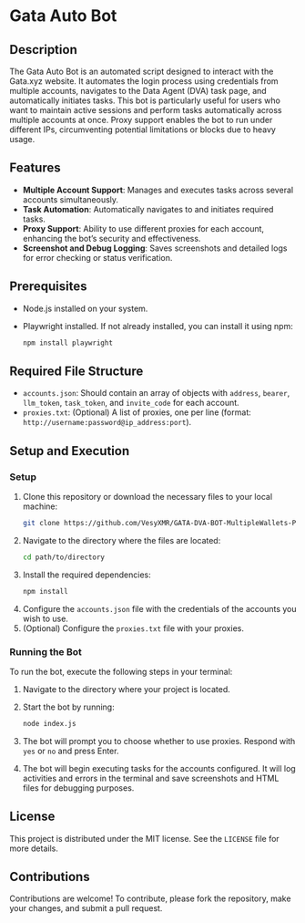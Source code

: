 # Gata Auto Bot

## Description
The Gata Auto Bot is an automated script designed to interact with the Gata.xyz website. It automates the login process using credentials from multiple accounts, navigates to the Data Agent (DVA) task page, and automatically initiates tasks. This bot is particularly useful for users who want to maintain active sessions and perform tasks automatically across multiple accounts at once. Proxy support enables the bot to run under different IPs, circumventing potential limitations or blocks due to heavy usage.

## Features
- **Multiple Account Support**: Manages and executes tasks across several accounts simultaneously.
- **Task Automation**: Automatically navigates to and initiates required tasks.
- **Proxy Support**: Ability to use different proxies for each account, enhancing the bot’s security and effectiveness.
- **Screenshot and Debug Logging**: Saves screenshots and detailed logs for error checking or status verification.

## Prerequisites
- Node.js installed on your system.
- Playwright installed. If not already installed, you can install it using npm:

  ```bash
  npm install playwright

## Required File Structure
- `accounts.json`: Should contain an array of objects with `address`, `bearer`, `llm_token`, `task_token`, and `invite_code` for each account.
- `proxies.txt`: (Optional) A list of proxies, one per line (format: `http://username:password@ip_address:port`).

## Setup and Execution
### Setup

1.  Clone this repository or download the necessary files to your local machine:
    ```bash 
    git clone https://github.com/VesyXMR/GATA-DVA-BOT-MultipleWallets-Proxies.git

2.  Navigate to the directory where the files are located:
    ```bash
    cd path/to/directory

3.  Install the required dependencies:
    ```bash
    npm install

4. Configure the `accounts.json` file with the credentials of the accounts you wish to use.
5. (Optional) Configure the `proxies.txt` file with your proxies.

### Running the Bot
To run the bot, execute the following steps in your terminal:

1. Navigate to the directory where your project is located.

2.  Start the bot by running:
    ```bash
    node index.js

3. The bot will prompt you to choose whether to use proxies. Respond with `yes` or `no` and press Enter.
4. The bot will begin executing tasks for the accounts configured. It will log activities and errors in the terminal and save screenshots and HTML files for debugging purposes.

## License
This project is distributed under the MIT license. See the `LICENSE` file for more details.

## Contributions
Contributions are welcome! To contribute, please fork the repository, make your changes, and submit a pull request.

